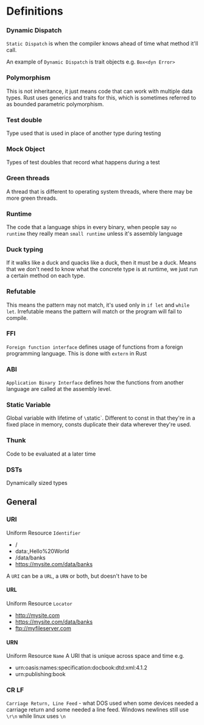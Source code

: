 # Definitions

### Dynamic Dispatch
`Static Dispatch` is when the compiler knows ahead of time what method it'll call.

An example of `Dynamic Dispatch` is trait objects e.g. `Box<dyn Error>`

### Polymorphism
This is not inheritance, it just means code that can work with multiple data types. Rust uses generics and traits for this, which is sometimes referred to as bounded parametric polymorphism.

### Test double
Type used that is used in place of another type during testing

### Mock Object
Types of test doubles that record what happens during a test 

### Green threads
A thread that is different to operating system threads, where there may be more green threads.

### Runtime
The code that a language ships in every binary, when people say `no runtime` they really mean `small runtime` unless it's assembly language

### Duck typing
If it walks like a duck and quacks like a duck, then it must be a duck. Means that we don't need to know what the concrete type is at runtime, we just run a certain method on each type.

### Refutable
This means the pattern may not match, it's used only in `if let` and `while let`. Irrefutable means the pattern will match or the program will fail to compile.

### FFI
`Foreign function interface` defines usage of functions from a foreign programming language. This is done with `extern` in Rust

### ABI
`Application Binary Interface` defines how the functions from another language are called at the assembly level.

### Static Variable
Global variable with lifetime of `\`static`. Different to const in that they're in a fixed place in memory, consts duplicate their data wherever they're used.

### Thunk
Code to be evaluated at a later time

### DSTs
Dynamically sized types

## General

### URI
Uniform Resource `Identifier` 
- /
- data:,Hello%20World
- /data/banks
- https://mysite.com/data/banks

A `URI` can be a `URL`, a `URN` or both, but doesn't have to be

#### URL
Uniform Resource `Locator`
- http://mysite.com
- https://mysite.com/data/banks
- ftp://myfileserver.com

#### URN
Uniform Resource `Name`
A URI that is unique across space and time e.g.
- urn:oasis:names:specification:docbook:dtd:xml:4.1.2
- urn:publishing:book

### CR LF
`Carriage Return, Line Feed` - what DOS used when some devices needed a carriage return and some needed a line feed. Windows newlines still use `\r\n` while linux uses `\n`